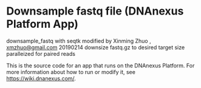 <!-- dx-header -->
# Downsample fastq file (DNAnexus Platform App)

downsample_fastq with seqtk
modified by Xinming Zhuo , xmzhuo@gmail.com 20190214
downsize fastq.gz to desired target size
paralleized for paired reads

This is the source code for an app that runs on the DNAnexus Platform.
For more information about how to run or modify it, see
https://wiki.dnanexus.com/.
<!-- /dx-header -->

<!-- Insert a description of your app here -->

<!--
TODO: This app directory was automatically generated by dx-app-wizard;
please edit this Readme.md file to include essential documentation about
your app that would be helpful to users. (Also see the
Readme.developer.md.) Once you're done, you can remove these TODO
comments.

For more info, see https://wiki.dnanexus.com/Developer-Portal.
-->
